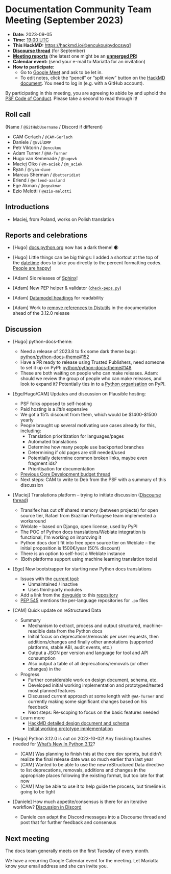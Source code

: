 # Documentation Community Team Meeting (September 2023)

- **Date:** 2023-09-05
- **Time:** [19:00 UTC](https://arewemeetingyet.com/UTC/2023-09-05/19:00/Docs%20Meeting)
- **This HackMD:** https://hackmd.io/@encukou/pydocswg1
- [**Discourse thread**](https://discuss.python.org/t/32355) (for September)
- [**Meeting reports**](https://docs-community.readthedocs.io/en/latest/monthly-meeting/index.html) (the latest one might be an [**unmerged PR**](https://github.com/python/docs-community/pulls))
- **Calendar event:** (send your e-mail to Mariatta for an invitation)
- **How to participate:**
  -  Go to [Google Meet](https://meet.google.com/dii-qrzf-wkw) and ask to be let in.
  -  To edit notes, click the “pencil” or “split view” button on the [HackMD document](https://hackmd.io/@encukou/pydocswg1). You need to log in (e.g. with a GitHub account).

By participating in this meeting, you are agreeing to abide by and uphold the [PSF Code of Conduct](https://www.python.org/psf/codeofconduct/).
Please take a second to read through it!


## Roll call

(Name / `@GitHubUsername` / Discord if different)
- CAM Gerlach / `@CAM-Gerlach`
- Daniele / `@EvilDMP`
- Petr Viktorin / `@encukou`
- Adam Turner / `@AA-Turner`
- Hugo van Kemenade / `@hugovk`
- Maciej Olko / `@m-aciek` / `@m_aciek`
- Ryan / `@ryan-duve`
- Marcus Sherman / `@betteridiot`
- Erlend / `@erlend-aasland`
- Ege Akman / `@egeakman`
- Ezio Melotti / `@ezio-melotti`


## Introductions

- Maciej, from Poland, works on Polish translation


## Reports and celebrations

- [Hugo] [docs.python.org](https://docs.python.org) now has a dark theme! 🌒

- [Hugo] Little things can be big things: I added a shortcut at the top of the [datetime](https://docs.python.org/3/library/datetime.html) docs to take you directly to the percent formatting codes. [People are happy!](https://mastodon.social/@hugovk/110951423574144386)

- [Adam] Six releases of [Sphinx](https://www.sphinx-doc.org/en/master/changes.html)!

- [Adam] New PEP helper & validator ([`check-peps.py`](https://github.com/python/peps/commit/814ceede975056cc56a019bbed62b29a6a875830))

- [Adam] [Datamodel headings](https://github.com/python/cpython/pull/108146) for readability

- [Adam] Work to [remove references to Distutils](https://github.com/python/cpython/issues/92584) in the documentation ahead of the 3.12.0 release


## Discussion

- [Hugo] python-docs-theme:
  - Need a release of 2023.8 to fix some dark theme bugs: [python/python-docs-theme#152](https://github.com/python/python-docs-theme/issues/152)
  - Have a PR ready to release using Trusted Publishers, need someone to set it up on PyPI: [python/python-docs-theme#148](https://github.com/python/python-docs-theme/pull/148)
  - These are both waiting on people who can make releases. Adam: should we review the group of people who can make releases, and look to expand it? Potentially ties in to a [Python organisation](https://github.com/python/steering-council/issues/207) on PyPI.


- [Ege/Hugo/CAM] Updates and discussion on Plausible hosting:
  - PSF folks opposed to self-hosting
  - Paid hosting is a *little* expensive
  - We got a 15% discount from them, which would be \$1400-\$1500 yearly
  - People brought up several motivating use cases already for this, including:
    - Translation prioritization for languages/pages
    - Automated translations
    - Determine how many people use backported branches
    - Determining if old pages are still needed/used
    - Potentially determine common broken links, maybe even fragment ids?
    - Prioritisation for documentation
  - [Previous Core Development budget thread](https://discuss.python.org/t/23507)
  - Next steps: CAM to write to Deb from the PSF with a summary of this discussion

- [Maciej] Translations platform – trying to initiate discussion ([Discourse thread](https://discuss.python.org/t/docs-translation-platform/29940))
  - Transifex has cut off shared memory (between projects) for open source tier, Rafael from Brazilian Portugese team implemented a workaround
  - Weblate – based on Django, open license, used by PyPI
  - The POC of Python docs translations/Weblate integration is functional, I'm working on improving it
  - Python docs don't fit into free open source tier on Weblate – the initial proposition is 1500€/year (50% discount)
  - There is an option to self-host a Weblate instance
  - (Both platforms support using machine learning translation tools)

- [Ege] New bootstrapper for starting new Python docs translations
  - Issues with the [current tool](https://github.com/JulienPalard/python-docs-cookiecutter):
    - Unmaintained / inactive
    - Uses third-party modules
  - Add a link from the [devguide](https://devguide.python.org/documentation/translating/#starting-a-new-translation) to this [repository](https://github.com/egeakman/python-docs-bootstrapper)
  - [PEP 545](https://peps.python.org/pep-0545/#repository-for-po-files) mentions the per-language repositories for ``.po`` files

- [CAM] Quick update on reStructured Data
  - Summary
    - Mechanism to extract, process and output structured, machine-readible data from the Python docs
    - Initial focus on deprecations/removals per user requests, then additions/changes and finally other annotations (supported platforms, stable ABI, audit events, etc.)
    - Output a JSON per version and language for tool and API consumption
    - Also output a table of all deprecations/removals (or other changes) in the
  - Progress
    - Further considerable work on design document, schema, etc.
    - Developed initial working implementation and prototyped/tested most planned features
    - Discussed current approach at some length with `@AA-Turner` and currently making some significant changes based on his feedback
    - Next steps: Re-scoping to focus on the basic features needed
  - Learn more
    - [HackMD detailed design document and schema](https://hackmd.io/jF8awEd3TuKh1Ia5Hqa_8g?view#TransformsProcessors)
    - [Initial working prototype implementation](https://github.com/python/cpython/compare/main...CAM-Gerlach:cpython:add-structured-deprecation-support)

- [Hugo] Python 3.12.0 is out on 2023-10-02! Any finishing touches needed for [What’s New In Python 3.12](https://docs.python.org/3.12/whatsnew/3.12.html)?
  - [CAM] Was planning to finish this at the core dev sprints, but didn't realize the final release date was so much earlier than last year
  - [CAM] Wanted to be able to use the new reStructured Data directive to list deprecations, removals, additions and changes in the appropriate places following the existing format, but too late for that now
  - [CAM] May be able to use it to help guide the process, but timeline is going to be tight

- [Daniele] How much appetite/consensus is there for an iterative workflow? [Discussion in Discord](https://discord.com/channels/935215565872693329/935215566334079058/1138743377962225794)
  - Daniele can adapt the Discord messages into a Discourse thread and post that for further feedback and consensus


## Next meeting

The docs team generally meets on the first Tuesday of every month.

We have a recurring Google Calendar event for the meeting. Let Mariatta know your email address and she can invite you.
